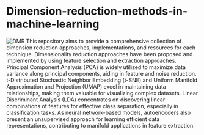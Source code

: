 # Dimension-reduction-methods-in-machine-learning
![DMR](https://media.licdn.com/dms/image/D5612AQEHtGYCPv5Lfg/article-cover_image-shrink_720_1280/0/1665646707963?e=2147483647&v=beta&t=l0VOr9I5_4SIZqPKDncnKVPZFCeNQqTNuSHHFLWzMKk)
This repository aims to provide a comprehensive collection of dimension reduction approaches, implementations, and resources for each technique.
Dimensionality reduction approaches have been proposed and implemented by using feature selection and extraction approaches. Principal Component Analysis (PCA) is widely utilized to maximize data variance along principal components, aiding in feature and noise reduction. t-Distributed Stochastic Neighbor Embedding (t-SNE) and Uniform Manifold Approximation and Projection (UMAP) excel in maintaining data relationships, making them valuable for visualizing complex datasets. Linear Discriminant Analysis (LDA) concentrates on discovering linear combinations of features for effective class separation, especially in classification tasks. As neural network-based models, autoencoders also present an unsupervised approach for learning efficient data representations, contributing to manifold applications in feature extraction.

